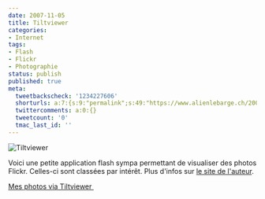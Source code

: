 ```yaml
---
date: 2007-11-05
title: Tiltviewer
categories:
- Internet
tags:
- Flash
- Flickr
- Photographie
status: publish
published: true
meta:
  tweetbackscheck: '1234227606'
  shorturls: a:7:{s:9:"permalink";s:49:"https://www.alienlebarge.ch/2007/11/05/tiltviewer/";s:7:"tinyurl";s:25:"https://tinyurl.com/c9hmh7";s:4:"isgd";s:17:"https://is.gd/iLg1";s:5:"bitly";s:18:"https://bit.ly/kzcw";s:5:"snipr";s:22:"https://snipr.com/bh9cb";s:5:"snurl";s:22:"https://snurl.com/bh9cb";s:7:"snipurl";s:24:"https://snipurl.com/bh9cb";}
  twittercomments: a:0:{}
  tweetcount: '0'
  tmac_last_id: ''
---
```

<img src="https://dlgjp9x71cipk.cloudfront.net/2007/11/tiltviewer.png" alt="Tiltviewer" />

Voici une petite application flash sympa permettant de visualiser des photos Flickr. Celles-ci sont classées par intérêt. Plus d'infos sur <a href="https://www.airtightinteractive.com/projects/tiltviewer/" title="Le site de Tiltviewer">le site de l'auteur</a>.

<a href="https://www.airtightinteractive.com/projects/tiltviewer/app/?user_id=49665969@N00" title="Mes photos via tiltviewer">Mes photos via Tiltviewer </a>

